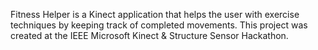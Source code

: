 Fitness Helper is a Kinect application that helps the user with exercise techniques by keeping track of completed movements. 
This project was created at the IEEE Microsoft Kinect & Structure Sensor Hackathon.